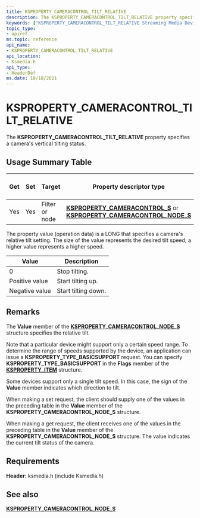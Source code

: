 ```yaml
---
title: KSPROPERTY_CAMERACONTROL_TILT_RELATIVE
description: The KSPROPERTY_CAMERACONTROL_TILT_RELATIVE property specifies a camera's vertical tilting status.
keywords: ["KSPROPERTY_CAMERACONTROL_TILT_RELATIVE Streaming Media Devices"]
topic_type:
- apiref
ms.topic: reference
api_name:
- KSPROPERTY_CAMERACONTROL_TILT_RELATIVE
api_location:
- Ksmedia.h
api_type:
- HeaderDef
ms.date: 10/18/2021
---
```


# KSPROPERTY_CAMERACONTROL_TILT_RELATIVE

The **KSPROPERTY_CAMERACONTROL_TILT_RELATIVE** property specifies a camera's vertical tilting status.

## Usage Summary Table

| Get | Set | Target | Property descriptor type | Property value type |
|--|--|--|--|--|
| Yes | Yes | Filter or node | [**KSPROPERTY_CAMERACONTROL_S**](/windows-hardware/drivers/ddi/ksmedia/ns-ksmedia-ksproperty_cameracontrol_s) or [**KSPROPERTY_CAMERACONTROL_NODE_S**](/windows-hardware/drivers/ddi/ksmedia/ns-ksmedia-ksproperty_cameracontrol_node_s) | LONG |

The property value (operation data) is a LONG that specifies a camera's relative tilt setting. The size of the value represents the desired tilt speed; a higher value represents a higher speed.

| Value | Description |
|--|--|
| 0 | Stop tilting. |
| Positive value | Start tilting up. |
| Negative value | Start tilting down. |

## Remarks

The **Value** member of the [**KSPROPERTY_CAMERACONTROL_NODE_S**](/windows-hardware/drivers/ddi/ksmedia/ns-ksmedia-ksproperty_cameracontrol_node_s) structure specifies the relative tilt.

Note that a particular device might support only a certain speed range. To determine the range of speeds supported by the device, an application can issue a **KSPROPERTY_TYPE_BASICSUPPORT** request. You can specify **KSPROPERTY_TYPE_BASICSUPPORT** in the **Flags** member of the [**KSPROPERTY_ITEM**](/windows-hardware/drivers/ddi/ks/ns-ks-ksproperty_item) structure.

Some devices support only a single tilt speed. In this case, the sign of the **Value** member indicates which direction to tilt.

When making a set request, the client should supply one of the values in the preceding table in the **Value** member of the **KSPROPERTY_CAMERACONTROL_NODE_S** structure.

When making a get request, the client receives one of the values in the preceding table in the **Value** member of the **KSPROPERTY_CAMERACONTROL_NODE_S** structure. The value indicates the current tilt status of the camera.

## Requirements

**Header:** ksmedia.h (include Ksmedia.h)

## See also

[**KSPROPERTY_CAMERACONTROL_NODE_S**](/windows-hardware/drivers/ddi/ksmedia/ns-ksmedia-ksproperty_cameracontrol_node_s)
